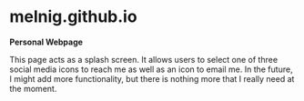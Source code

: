 # melnig.github.io

__Personal Webpage__  

This page acts as a splash screen. It allows users to select one of three 
social media icons to reach me as well as an icon to email me. In the 
future, I might add more functionality, but there is nothing more that 
I really need at the moment.

